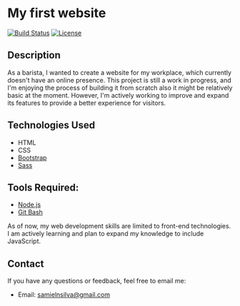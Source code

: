 # My first website

[![Build Status](https://img.shields.io/travis/samuel1346/PreEntrega2Silva.svg)](https://travis-ci.org/samuel1346/)
[![License](https://img.shields.io/badge/license-MIT-blue.svg)](https://opensource.org/licenses/MIT)

## Description
As a barista, I wanted to create a website for my workplace, which currently doesn't have an online presence.
This project is still a work in progress, and I'm enjoying the process of building it from scratch
also it might be relatively basic at the moment.
However, I'm actively working to improve and expand its features to provide a better experience for visitors.
## Technologies Used
- HTML
- CSS
- [Bootstrap](https://getbootstrap.com/docs/5.3/getting-started/introduction/)
- [Sass](https://sass-lang.com/)

## Tools Required:
- [Node.js](https://nodejs.org)
- [Git Bash](https://git-scm.com/downloads)

  
As of now, my web development skills are limited to front-end technologies. 
I am actively learning and plan to expand my knowledge to include JavaScript.

## Contact

If you have any questions or feedback, feel free to email me:

- Email: samielnsilva@gmail.com

